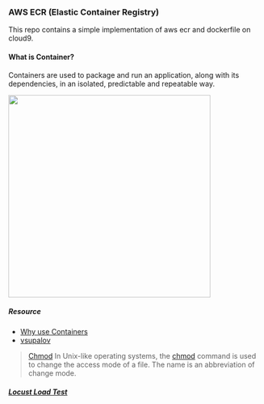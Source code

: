 ### AWS ECR (Elastic Container Registry)
This  repo contains a simple implementation of aws ecr and dockerfile on cloud9.

#### What is Container?
Containers are used to package and run an application, along with its dependencies, in an isolated, predictable and repeatable way.

<img src = "https://www.tutorialworks.com/ezoimgfmt/ik.imagekit.io/w8aolfcwcnd/tw/benefits-of-containers_wmeUHjsqq.png?ezimgfmt=ng%3Awebp%2Fngcb6%2Frs%3Adevice%2Frscb6-1" height = 400px >

##### Resource
 - [Why use Containers](https://www.tutorialworks.com/why-use-containers/)
 - [vsupalov](https://vsupalov.com/)

> [Chmod](https://www.geeksforgeeks.org/chmod-command-linux/)
> In Unix-like operating systems, the [chmod](https://www.howtogeek.com/437958/how-to-use-the-chmod-command-on-linux/) command is used to change the access mode of a file.
The name is an abbreviation of change mode.

##### [Locust Load Test](https://locust.io/)
